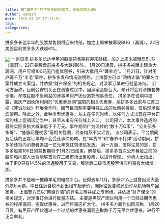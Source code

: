 ```yaml
---
title: 被“薅羊毛”的拼多多即将解禁，美股盘前大跌6
author: wetech
date: 2019-01-22 17:21:51
tags: 
categories: 
---
```

拼多多长达半年的股票禁售期将迎来终结，加之上周末被曝现BUG（漏洞），22日美股盘前拼多多大跌超6%。
<!-- more -->
<img align="center" border="0" src="https://imgcdn.yicai.com/uppics/images/2019/01/3eeb47b418ad5d8d4bfede63605847e5.jpg" />
一财资讯
拼多多长达半年的股票禁售期将迎来终结，加之上周末被曝现BUG（漏洞），22日美股盘前拼多多大跌超6%。
1月20日凌晨，拼多多被曝出现重大漏洞，用户可领100元无门槛优惠券，引来大批用户“薅羊毛”。
1月21日，针对用户薅千万“羊毛”事件，拼多多发布情况说明称，上海警方已以“网络诈骗”的罪名立案并成立专案组，并依据“财产保全”的相关规定，对涉事订单进行批量冻结。
公司方面称，目前公安机关正在调查过程中，因涉案金额巨大，预计将会对涉嫌套券诈骗、牟取巨额不当利益的涉事黑灰产团伙追究刑事责任。
拼多多在说明中披露，黑灰产团伙所利用的“优惠券漏洞”盗取的相关优惠券，系拼多多此前与江苏卫视《非诚勿扰》开展合作时，因节目录制需要特殊生成的优惠券类型，仅供现场嘉宾使用。除此之外，此种类型优惠券，从未在任何时候、以任何方式出现在平台正常的线上促销活动当中，甚至从未有任何线上入口。
公司预计，本次事件造成的最终实际资损大概率低于千万元。事件期间广为流传的“数十万Q币”、“公关部多多哥”、“脉脉网鹿杖客”等相关截图，经查均系不实谣言。
该公司表示，平台期间及后续的正常订单均不会受此事件影响。在“年货节”和“春节不打烊”活动期间，拼多多还将向消费者追加一亿元年货红包津贴发放。
另一方面，值得注意的是，拼多多股票180日的禁售期将于1月22日结束。解禁后，拼多多首次公开募股之前的股东和内部人士将能够首次在二级市场出售股票，以进行套现。
分析人士指出，由于IPO只有14.5%的流通股用于交易，解禁后二级市场股票供应料将有大幅增加。
 
 
拼多多并不是唯一被薅羊毛的电商平台。记得去年11月，多家OTA上就曾出现大量外航bug票，中日往返含税不到出租车起步价，洲际往返含税还没你从机场叫车回家贵。
上海警方已以“网络诈骗”的罪名立案并成立专案组，并依据“财产保全”的相关规定，对涉事订单进行批量冻结。
主要是黑灰产团伙利用一个已经过期优惠券的程序漏洞，盗取优惠券，进而将事态扩大化。
拼多多方面作出回应称，1月20日晨，有黑灰产团伙通过一个过期的优惠券漏洞盗取数千万元平台优惠券，进行不正当牟利。
